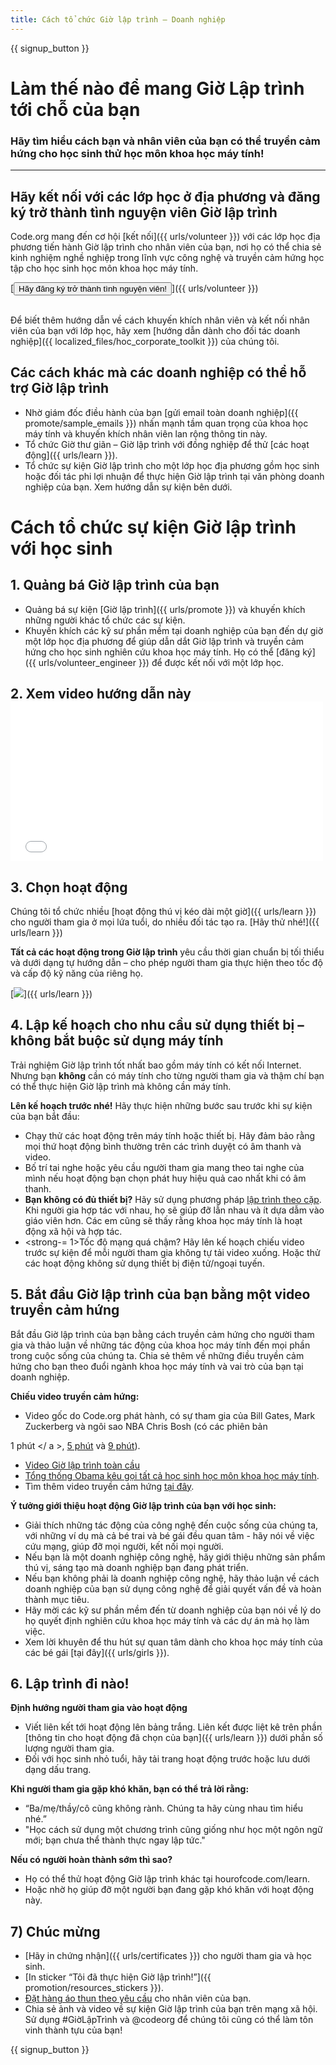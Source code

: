 ```yaml
---
title: Cách tổ chức Giờ lập trình – Doanh nghiệp
---
```


{{ signup_button }}

# Làm thế nào để mang Giờ Lập trình tới chỗ của bạn
### Hãy tìm hiểu cách bạn và nhân viên của bạn có thể truyền cảm hứng cho học sinh thử học môn khoa học máy tính!

***

## Hãy kết nối với các lớp học ở địa phương và đăng ký trở thành tình nguyện viên Giờ lập trình
Code.org mang đến cơ hội [kết nối]({{ urls/volunteer }}) với các lớp học địa phương tiến hành Giờ lập trình cho nhân viên của bạn, nơi họ có thể chia sẻ kinh nghiệm nghề nghiệp trong lĩnh vực công nghệ và truyền cảm hứng học tập cho học sinh học môn khoa học máy tính.

[<button>Hãy đăng ký trở thành tình nguyện viên!</button>]({{ urls/volunteer }})
<br>
<br>

Để biết thêm hướng dẫn về cách khuyến khích nhân viên và kết nối nhân viên của bạn với lớp học, hãy xem [hướng dẫn dành cho đối tác doanh nghiệp]({{ localized_files/hoc_corporate_toolkit }}) của chúng tôi.

## Các cách khác mà các doanh nghiệp có thể hỗ trợ Giờ lập trình

- Nhờ giám đốc điều hành của bạn [gửi email toàn doanh nghiệp]({{ promote/sample_emails }}) nhấn mạnh tầm quan trọng của khoa học máy tính và khuyến khích nhân viên lan rộng thông tin này.
- Tổ chức Giờ thư giãn – Giờ lập trình với đồng nghiệp để thử [các hoạt động]({{ urls/learn }}).
- Tổ chức sự kiện Giờ lập trình cho một lớp học địa phương gồm học sinh hoặc đối tác phi lợi nhuận để thực hiện Giờ lập trình tại văn phòng doanh nghiệp của bạn. Xem hướng dẫn sự kiện bên dưới.


# Cách tổ chức sự kiện Giờ lập trình với học sinh

## 1. Quảng bá Giờ lập trình của bạn
- Quảng bá sự kiện [Giờ lập trình]({{ urls/promote }}) và khuyến khích những người khác tổ chức các sự kiện.
- Khuyến khích các kỹ sư phần mềm tại doanh nghiệp của bạn đến dự giờ một lớp học địa phương để giúp dẫn dắt Giờ lập trình và truyền cảm hứng cho học sinh nghiên cứu khoa học máy tính. Họ có thể [đăng ký]({{ urls/volunteer_engineer }}) để được kết nối với một lớp học.

## 2. Xem video hướng dẫn này <iframe width="500" height="255" src="//www.youtube.com/embed/SrnvvWDm73k" frameborder="0" allowfullscreen mark="crwd-mark"></iframe>

## 3. Chọn hoạt động
Chúng tôi tổ chức nhiều [hoạt động thú vị kéo dài một giờ]({{ urls/learn }}) cho người tham gia ở mọi lứa tuổi, do nhiều đối tác tạo ra. [Hãy thử nhé!]({{ urls/learn }})

**Tất cả các hoạt động trong Giờ lập trình** yêu cầu thời gian chuẩn bị tối thiểu và dưới dạng tự hướng dẫn – cho phép người tham gia thực hiện theo tốc độ và cấp độ kỹ năng của riêng họ.

[<img src="/images/fit-700/tutorials.png" />]({{ urls/learn }})

## 4. Lập kế hoạch cho nhu cầu sử dụng thiết bị – không bắt buộc sử dụng máy tính

Trải nghiệm Giờ lập trình tốt nhất bao gồm máy tính có kết nối Internet. Nhưng bạn **không** cần có máy tính cho từng người tham gia và thậm chí bạn có thể thực hiện Giờ lập trình mà không cần máy tính.

**Lên kế hoạch trước nhé!** Hãy thực hiện những bước sau trước khi sự kiện của bạn bắt đầu:

- Chạy thử các hoạt động trên máy tính hoặc thiết bị. Hãy đảm bảo rằng mọi thứ hoạt động bình thường trên các trình duyệt có âm thanh và video.
- Bố trí tai nghe hoặc yêu cầu người tham gia mang theo tai nghe của mình nếu hoạt động bạn chọn phát huy hiệu quả cao nhất khi có âm thanh.
- **Bạn không có đủ thiết bị?** Hãy sử dụng phương pháp [lập trình theo cặp](https://www.youtube.com/watch?v=vgkahOzFH2Q). Khi người gia hợp tác với nhau, họ sẽ giúp đỡ lẫn nhau và ít dựa dẫm vào giáo viên hơn. Các em cũng sẽ thấy rằng khoa học máy tính là hoạt động xã hội và hợp tác.
- <strong-= 1>Tốc độ mạng quá chậm</strong>? Hãy lên kế hoạch chiếu video trước sự kiện để mỗi người tham gia không tự tải video xuống. Hoặc thử các hoạt động không sử dụng thiết bị điện tử/ngoại tuyến.

## 5.  Bắt đầu Giờ lập trình của bạn bằng một video truyền cảm hứng
Bắt đầu Giờ lập trình của bạn bằng cách truyền cảm hứng cho người tham gia và thảo luận về những tác động của khoa học máy tính đến mọi phần trong cuộc sống của chúng ta. Chia sẻ thêm về những điều truyền cảm hứng cho bạn theo đuổi ngành khoa học máy tính và vai trò của bạn tại doanh nghiệp.

**Chiếu video truyền cảm hứng:**

- Video gốc do Code.org phát hành, có sự tham gia của Bill Gates, Mark Zuckerberg và ngôi sao NBA Chris Bosh (có các phiên bản

1 phút </ a >, [5 phút](https://www.youtube.com/watch?v=nKIu9yen5nc) và [9 phút](https://www.youtube.com/watch?v=dU1xS07N-FA)).</li> 
  
  - [Video Giờ lập trình toàn cầu](https://www.youtube.com/watch?v=KsOIlDT145A)
- [Tổng thống Obama kêu gọi tất cả học sinh học môn khoa học máy tính](https://www.youtube.com/watch?v=6XvmhE1J9PY).
- Tìm thêm video truyền cảm hứng [tại đây](https://www.youtube.com/playlist?list=PLzdnOPI1iJNfpD8i4Sx7U0y2MccnrNZuP).</ul> 

**Ý tưởng giới thiệu hoạt động Giờ lập trình của bạn với học sinh:**

- Giải thích những tác động của công nghệ đến cuộc sống của chúng ta, với những ví dụ mà cả bé trai và bé gái đều quan tâm - hãy nói về việc cứu mạng, giúp đỡ mọi người, kết nối mọi người.
- Nếu bạn là một doanh nghiệp công nghệ, hãy giới thiệu những sản phẩm thú vị, sáng tạo mà doanh nghiệp bạn đang phát triển.
- Nếu bạn không phải là doanh nghiệp công nghệ, hãy thảo luận về cách doanh nghiệp của bạn sử dụng công nghệ để giải quyết vấn đề và hoàn thành mục tiêu.
- Hãy mời các kỹ sư phần mềm đến từ doanh nghiệp của bạn nói về lý do họ quyết định nghiên cứu khoa học máy tính và các dự án mà họ làm việc.
- Xem lời khuyên để thu hút sự quan tâm dành cho khoa học máy tính của các bé gái [tại đây]({{ urls/girls }}).



## 6. Lập trình đi nào!

**Định hướng người tham gia vào hoạt động**

- Viết liên kết tới hoạt động lên bảng trắng. Liên kết được liệt kê trên phần [thông tin cho hoạt động đã chọn của bạn]({{ urls/learn }}) dưới phần số lượng người tham gia.
- Đối với học sinh nhỏ tuổi, hãy tải trang hoạt động trước hoặc lưu dưới dạng dấu trang.

**Khi người tham gia gặp khó khăn, bạn có thể trả lời rằng:**

- “Ba/mẹ/thầy/cô cũng không rành. Chúng ta hãy cùng nhau tìm hiểu nhé.”
- "Học cách sử dụng một chương trình cũng giống như học một ngôn ngữ mới; bạn chưa thể thành thực ngay lập tức."

**Nếu có người hoàn thành sớm thì sao?**

- Họ có thể thử hoạt động Giờ lập trình khác tại hourofcode.com/learn.
- Hoặc nhờ họ giúp đỡ một người bạn đang gặp khó khăn với hoạt động này.



## 7) Chúc mừng

- [Hãy in chứng nhận]({{ urls/certificates }}) cho người tham gia và học sinh.
- [In sticker “Tôi đã thực hiện Giờ lập trình!”]({{ promotion/resources_stickers }}).
- [Đặt hàng áo thun theo yêu cầu](http://blog.code.org/post/132608499493/hour-of-code-shirts-and-more) cho nhân viên của bạn.
- Chia sẻ ảnh và video về sự kiện Giờ lập trình của bạn trên mạng xã hội. Sử dụng #GiờLậpTrình và @codeorg để chúng tôi cũng có thể làm tôn vinh thành tựu của bạn!

{{ signup_button }}
